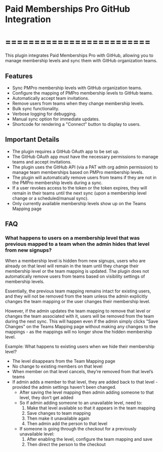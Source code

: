# Paid Memberships Pro GitHub Integration
# =========================

This plugin integrates Paid Memberships Pro with GitHub, allowing you to manage membership levels and sync them with GitHub organization teams.

## Features
- Sync PMPro membership levels with GitHub organization teams.
- Configure the mapping of PMPro membership levels to GitHub teams.
- Automatically accept team invitations.
- Remove users from teams when they change membership levels.
- Bulk sync functionality.
- Verbose logging for debugging.
- Manual sync option for immediate updates.
- Shortcode for rendering a "Connect" button to display to users.

## Important Details
- The plugin requires a GitHub OAuth app to be set up.
- The GitHub OAuth app must have the necessary permissions to manage teams and accept invitations.
- The plugin uses the GitHub API (via a PAT with org admin permission) to manage team memberships based on PMPro membership levels.
- The plugin will automatically remove users from teams if they are not in the PMPro membership levels during a sync.
- If a user revokes access to the token or the token expires, they will remain in their teams until the next sync (upon a membership level change or a scheduled/manual sync).
- Only currently available membership levels show up on the Teams Mapping page

## FAQ

### What happens to users on a membership level that was previous mapped to a team when the admin hides that level from new signups?

When a membership level is hidden from new signups, users who are already on that level will remain in the team until they change their membership level or the team mapping is updated. The plugin does not automatically remove users from teams based on visibility settings of membership levels.

Essentially, the previous team mapping remains intact for existing users, and they will not be removed from the team unless the admin explicitly changes the team mapping or the user changes their membership level.

However, if the admin updates the team mapping to remove that level or changes the team associated with it, users will be removed from the team during the next sync. This will happen even if the admin simply clicks "Save Changes" on the Teams Mapping page without making any changes to the mappings - as the mappings will no longer show the hidden membership level.

Example: What happens to existing users when we hide their membership level?
- The level disappears from the Team Mapping page
- No change to existing members on that level
- When member on that level cancels, they’re removed from that level’s teams
- If admin adds a member to that level, they are added back to that level - provided the admin settings haven't been changed. 
  - After saving the level mapping then admin adding someone to that level, they don’t get added
  - So if admin adding someone to an unavailable level, need to:
      1. Make that level available so that it appears in the team mapping
      2. Save changes to team mapping 
      3. Then make it unavailable again
      4. Then admin add the person to that level
  - If someone is going through the checkout for a previously unavailable level:
      1. After enabling the level, configure the team mapping and save
      2. Then direct the person to the checkout